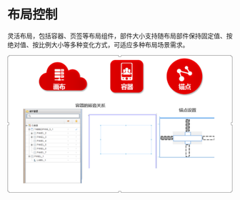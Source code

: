 # 布局控制

灵活布局，包括容器、页签等布局组件，部件大小支持随布局部件保持固定值、按绝对值、按比例大小等多种变化方式，可适应多种布局场景需求。

![](QQ图片20161129143210.png)
